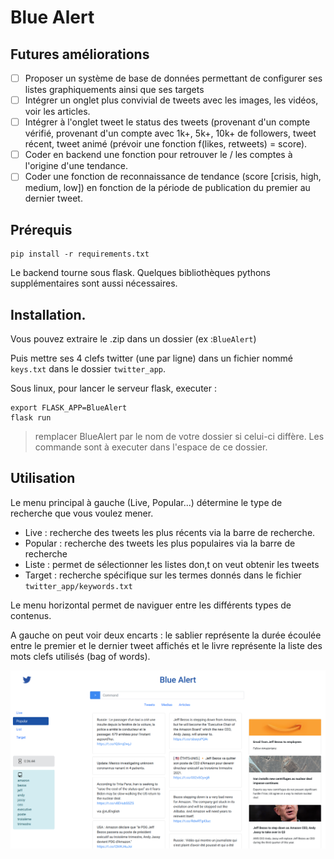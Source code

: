 
# Blue Alert

## Futures améliorations

- [ ] Proposer un système de base de données permettant de configurer ses listes graphiquements ainsi que ses targets
- [ ] Intégrer un onglet plus convivial de tweets avec les images, les vidéos, voir les articles.
- [ ] Intégrer à l'onglet tweet le status des tweets (provenant d'un compte vérifié, provenant d'un compte avec 1k+, 5k+, 10k+ de followers, tweet récent, tweet animé (prévoir une fonction f(likes, retweets) = score).
- [ ] Coder en backend une fonction pour retrouver le / les comptes à l'origine d'une tendance.
- [ ] Coder une fonction de reconnaissance de tendance (score [crisis, high, medium, low]) en fonction de la période de publication du premier au dernier tweet.

## Prérequis

```
pip install -r requirements.txt
```

Le backend tourne sous flask. Quelques bibliothèques pythons supplémentaires sont aussi nécessaires.

## Installation.

Vous pouvez extraire le .zip dans un dossier (ex :`BlueAlert`)

Puis mettre ses 4 clefs twitter (une par ligne) dans un fichier  nommé `keys.txt` dans le dossier `twitter_app`.

Sous linux, pour lancer le serveur flask, executer :
```
export FLASK_APP=BlueAlert
flask run
```
> remplacer BlueAlert par le nom de votre dossier si celui-ci diffère. Les commande sont à executer dans l'espace de ce dossier.


## Utilisation

Le menu principal à gauche (Live, Popular...) détermine le type de recherche que vous voulez mener.

- Live : recherche des tweets les plus récents via la barre de recherche.
- Popular : recherche des tweets les plus populaires via la barre de recherche
- Liste : permet de sélectionner les listes don,t on veut obtenir les tweets
- Target : recherche spécifique sur les termes donnés dans le fichier `twitter_app/keywords.txt`

Le menu horizontal permet de naviguer entre les différents types de contenus.

A gauche on peut voir deux encarts : le sablier représente la durée écoulée entre le premier et le dernier tweet affichés et le livre représente la liste des mots clefs utilisés (bag of words).

![alt text](bluealert.png "Title Text")




